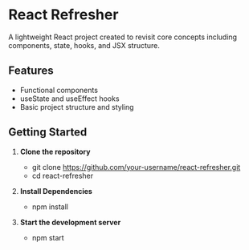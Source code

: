 # React Refresher

A lightweight React project created to revisit core concepts including components, state, hooks, and JSX structure.

## Features

- Functional components
- useState and useEffect hooks
- Basic project structure and styling

## Getting Started

1. **Clone the repository**
    - git clone https://github.com/your-username/react-refresher.git
    - cd react-refresher

2. **Install Dependencies**

    - npm install

3. **Start the development server**
    - npm start